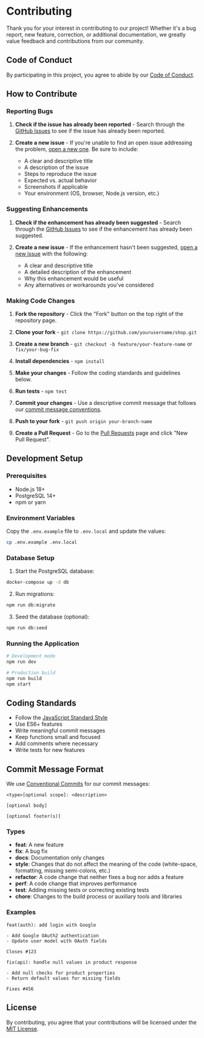 # Contributing

Thank you for your interest in contributing to our project! Whether it's a bug report, new feature, correction, or additional documentation, we greatly value feedback and contributions from our community.

## Code of Conduct

By participating in this project, you agree to abide by our [Code of Conduct](CODE_OF_CONDUCT.md).

## How to Contribute

### Reporting Bugs

1. **Check if the issue has already been reported** - Search through the [GitHub Issues](https://github.com/yourusername/shop/issues) to see if the issue has already been reported.

2. **Create a new issue** - If you're unable to find an open issue addressing the problem, [open a new one](https://github.com/yourusername/shop/issues/new). Be sure to include:
   - A clear and descriptive title
   - A description of the issue
   - Steps to reproduce the issue
   - Expected vs. actual behavior
   - Screenshots if applicable
   - Your environment (OS, browser, Node.js version, etc.)

### Suggesting Enhancements

1. **Check if the enhancement has already been suggested** - Search through the [GitHub Issues](https://github.com/yourusername/shop/issues?q=is%3Aissue+label%3Aenhancement) to see if the enhancement has already been suggested.

2. **Create a new issue** - If the enhancement hasn't been suggested, [open a new issue](https://github.com/yourusername/shop/issues/new) with the following:
   - A clear and descriptive title
   - A detailed description of the enhancement
   - Why this enhancement would be useful
   - Any alternatives or workarounds you've considered

### Making Code Changes

1. **Fork the repository** - Click the "Fork" button on the top right of the repository page.

2. **Clone your fork** - `git clone https://github.com/yourusername/shop.git`

3. **Create a new branch** - `git checkout -b feature/your-feature-name` or `fix/your-bug-fix`

4. **Install dependencies** - `npm install`

5. **Make your changes** - Follow the coding standards and guidelines below.

6. **Run tests** - `npm test`

7. **Commit your changes** - Use a descriptive commit message that follows our [commit message conventions](#commit-message-format).

8. **Push to your fork** - `git push origin your-branch-name`

9. **Create a Pull Request** - Go to the [Pull Requests](https://github.com/yourusername/shop/pulls) page and click "New Pull Request".

## Development Setup

### Prerequisites

- Node.js 18+
- PostgreSQL 14+
- npm or yarn

### Environment Variables

Copy the `.env.example` file to `.env.local` and update the values:

```bash
cp .env.example .env.local
```

### Database Setup

1. Start the PostgreSQL database:

```bash
docker-compose up -d db
```

2. Run migrations:

```bash
npm run db:migrate
```

3. Seed the database (optional):

```bash
npm run db:seed
```

### Running the Application

```bash
# Development mode
npm run dev

# Production build
npm run build
npm start
```

## Coding Standards

- Follow the [JavaScript Standard Style](https://standardjs.com/)
- Use ES6+ features
- Write meaningful commit messages
- Keep functions small and focused
- Add comments where necessary
- Write tests for new features

## Commit Message Format

We use [Conventional Commits](https://www.conventionalcommits.org/) for our commit messages:

```
<type>[optional scope]: <description>

[optional body]

[optional footer(s)]
```

### Types

- **feat**: A new feature
- **fix**: A bug fix
- **docs**: Documentation only changes
- **style**: Changes that do not affect the meaning of the code (white-space, formatting, missing semi-colons, etc.)
- **refactor**: A code change that neither fixes a bug nor adds a feature
- **perf**: A code change that improves performance
- **test**: Adding missing tests or correcting existing tests
- **chore**: Changes to the build process or auxiliary tools and libraries

### Examples

```
feat(auth): add login with Google

- Add Google OAuth2 authentication
- Update user model with OAuth fields

Closes #123
```

```
fix(api): handle null values in product response

- Add null checks for product properties
- Return default values for missing fields

Fixes #456
```

## License

By contributing, you agree that your contributions will be licensed under the [MIT License](LICENSE).
